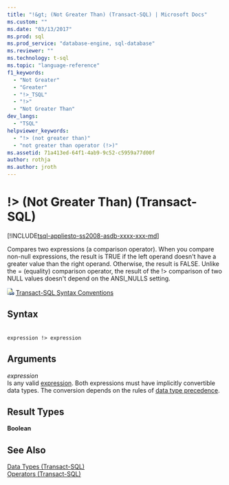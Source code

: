 ```yaml
---
title: "!&gt; (Not Greater Than) (Transact-SQL) | Microsoft Docs"
ms.custom: ""
ms.date: "03/13/2017"
ms.prod: sql
ms.prod_service: "database-engine, sql-database"
ms.reviewer: ""
ms.technology: t-sql
ms.topic: "language-reference"
f1_keywords: 
  - "Not Greater"
  - "Greater"
  - "!>_TSQL"
  - "!>"
  - "Not Greater Than"
dev_langs: 
  - "TSQL"
helpviewer_keywords: 
  - "!> (not greater than)"
  - "not greater than operator (!>)"
ms.assetid: 71a413ed-64f1-4ab9-9c52-c5959a77d00f
author: rothja
ms.author: jroth
---
```

# !&gt; (Not Greater Than) (Transact-SQL)
[!INCLUDE[tsql-appliesto-ss2008-asdb-xxxx-xxx-md](../../includes/tsql-appliesto-ss2008-asdb-xxxx-xxx-md.md)]

  Compares two expressions (a comparison operator). When you compare non-null expressions, the result is TRUE if the left operand doesn't have a greater value than the right operand. Otherwise, the result is FALSE. Unlike the = (equality) comparison operator, the result of the !> comparison of two NULL values doesn't depend on the ANSI_NULLS setting.  
  
 ![Article link icon](../../database-engine/configure-windows/media/topic-link.gif "Article link icon") [Transact-SQL Syntax Conventions](../../t-sql/language-elements/transact-sql-syntax-conventions-transact-sql.md)  
  
## Syntax  
  
```  
  
expression !> expression  
```  
  
## Arguments  
 *expression*  
 Is any valid [expression](../../t-sql/language-elements/expressions-transact-sql.md). Both expressions must have implicitly convertible data types. The conversion depends on the rules of [data type precedence](../../t-sql/data-types/data-type-precedence-transact-sql.md).  
  
## Result Types  
 **Boolean**  
  
## See Also  
 [Data Types &#40;Transact-SQL&#41;](../../t-sql/data-types/data-types-transact-sql.md)   
 [Operators &#40;Transact-SQL&#41;](../../t-sql/language-elements/operators-transact-sql.md)  
  